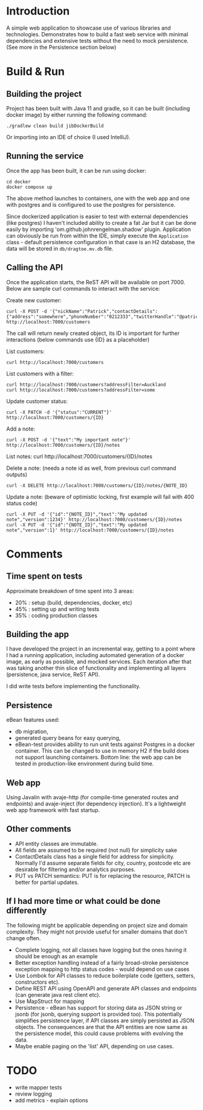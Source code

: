 Introduction
=====
A simple web application to showcase use of various libraries and technologies.
Demonstrates how to build a fast web service with minimal dependencies and extensive tests without the need to mock persistence.
(See more in the Persistence section below)

Build & Run
=====

Building the project
-----
Project has been built with Java 11 and gradle, so it can be built (including docker image) by either running the following command:
```
./gradlew clean build jibDockerBuild

```
Or importing into an IDE of choice (I used IntelliJ).

Running the service
-----
Once the app has been built, it can be run using docker:
```
cd docker
docker compose up
```
The above method launches to containers, one with the web app and one with postgres and is configured to use the postgres for persistence.

Since dockerized application is easier to test with external dependencies (like postgres)
I haven't included ability to create a fat Jar but it can be done easily by importing 'om.github.johnrengelman.shadow' plugin.
Application can obviously be run from within the IDE, simply execute the `Application` class - default persistence configuration in that case is an H2 database, the data will be stored in `db/dragtoe.mv.db` file.

Calling the API
-----
Once the application starts, the ReST API will be available on port 7000.
Below are sample curl commands to interact with the service:

Create new customer:
```
curl -X POST -d '{"nickName":"Patrick","contactDetails":{"address":"somewhere","phoneNumber":"0212333","twitterHandle":"@patrickThePresident"}}' http://localhost:7000/customers
```
The call will return newly created object, its ID is important for further interactions (below commands use {ID} as a placeholder)

List customers:
```
curl http://localhost:7000/customers
```

List customers with a filter:
```
curl http://localhost:7000/customers?addressFilter=Auckland
curl http://localhost:7000/customers?addressFilter=some
```

Update customer status:
```
curl -X PATCH -d '{"status":"CURRENT"}' http://localhost:7000/customers/{ID}
```

Add a note:
```
curl -X POST -d '{"text":"My important note"}' http://localhost:7000/customers/{ID}/notes
```

List notes:
curl http://localhost:7000/customers/{ID}/notes

Delete a note: (needs a note id as well, from previous curl command outputs)
```
curl -X DELETE http://localhost:7000/customers/{ID}/notes/{NOTE_ID} 
```

Update a note: (beware of optimistic locking, first example will fail with 400 status code)
```
curl -X PUT -d '{"id":"{NOTE_ID}","text":"My updated note","version":1234}' http://localhost:7000/customers/{ID}/notes
curl -X PUT -d '{"id":"{NOTE_ID}","text":"My updated note","version":1}' http://localhost:7000/customers/{ID}/notes
```

Comments
=====

Time spent on tests
-----
Approximate breakdown of time spent into 3 areas:
- 20% : setup (build, dependencies, docker, etc)
- 45% : setting up and writing tests
- 35% : coding production classes

Building the app
-----
I have developed the project in an incremental way, getting to a point where I had a running application, including automated generation of a docker image, as early as possible, and mocked services.
Each iteration after that was taking another thin slice of functionality and implementing all layers (persistence, java service, ReST API).

I did write tests before implementing the functionality.

Persistence
-----
eBean features used:
- db migration,
- generated query beans for easy querying,
- eBean-test provides ability to run unit tests against Postgres in a docker container. This can be changed to use in memory H2 if the build does not support launching containers. Bottom line: the web app can be tested in production-like environment during build time.

Web app
-----
Using Javalin with avaje-http (for compile-time generated routes and endpoints) and avaje-inject (for dependency injection).
It's a lightweight web app framework with fast startup.

Other comments
-----
- API entity classes are immutable.
- All fields are assumed to be required (not null) for simplicity sake
- ContactDetails class has a single field for address for simplicity. Normally I'd assume separate fields for city, country, postcode etc are desirable for filtering and/or analytics purposes.
- PUT vs PATCH semantics: PUT is for replacing the resource, PATCH is better for partial updates.

If I had more time or what could be done differently
-----
The following might be applicable depending on project size and domain complexity. They might not provide useful for smaller domains that don't change often.
- Complete logging, not all classes have logging but the ones having it should be enough as an example
- Better exception handling instead of a fairly broad-stroke persistence exception mapping to http status codes - would depend on use cases
- Use Lombok for API classes to reduce boilerplate code (getters, setters, constructors etc).
- Define REST API using OpenAPI and generate API classes and endpoints (can generate java rest client etc).
- Use MapStruct for mapping
- Persistence - eBean has support for storing data as JSON string or jsonb (for jsonb, querying support is provided too). This potentially simplifies persistence layer, if API classes are simply persisted as JSON objects. The consequences are that the API entities are now same as the persistence model, this could cause problems with evolving the data.
- Maybe enable paging on the 'list' API, depending on use cases.

TODO
=====
- write mapper tests
- review logging
- add metrics - explain options
